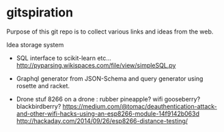 # gitspiration
Purpose of this git repo is to collect various links and ideas from the web.

Idea storage system

- SQL interface to scikit-learn etc...
http://pyparsing.wikispaces.com/file/view/simpleSQL.py

- Graphql generator from JSON-Schema and query generator using rosette and racket.

- Drone stuf
8266 on a drone : rubber pineapple? wifi gooseberry? blackbirdberry?
https://medium.com/@tomac/deauthentication-attack-and-other-wifi-hacks-using-an-esp8266-module-14f9142b063d
http://hackaday.com/2014/09/26/esp8266-distance-testing/
